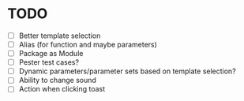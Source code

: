 # TODO

- [ ] Better template selection
- [ ] Alias (for function and maybe parameters)
- [ ] Package as Module
- [ ] Pester test cases?
- [ ] Dynamic parameters/parameter sets based on template selection?
- [ ] Ability to change sound
- [ ] Action when clicking toast
